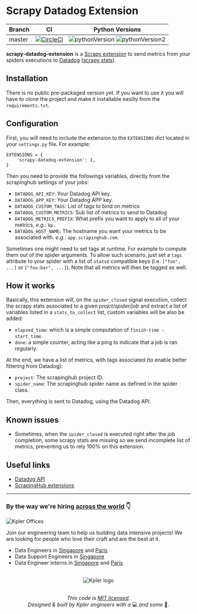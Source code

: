 # Scrapy Datadog Extension



Branch | CI                                                                                                                                 | Python Versions
-------|------------------------------------------------------------------------------------------------------------------------------------|---------------
master |[![CircleCI](https://circleci.com/gh/Kpler/scrapy-datadog-extension.svg?style=svg)](https://circleci.com/gh/Kpler/scrapy-datadog-extension)|![pythonVersion](https://img.shields.io/badge/python-3.6-blue.svg) ![pythonVersion2](https://img.shields.io/badge/python-2.7-blue.svg?longCache=true&style=flat)


**scrapy-datadog-extension** is a [Scrapy extension](scrapy-ext) to send metrics from your spiders
executions to [Datadog][dd] ([scrapy stats][stats]).

## Installation

There is no public pre-packaged version yet. If you want to use it you
will have to clone the project and make it installable easilly from the
`requirements.txt`.


## Configuration

First, you will need to include the extension to the `EXTENSIONS` dict located
in your `settings.py` file. For example:

    EXTENSIONS = {
        'scrapy-datadog-extension': 1,
    }

Then you need to provide the followings variables, directly from the scrapinghub
settings of your jobs:

- `DATADOG_API_KEY`: Your Datadog API key.
- `DATADOG_APP_KEY`: Your Datadog APP key.
- `DATADOG_CUSTOM_TAGS`: List of tags to bind on metrics
- `DATADOG_CUSTOM_METRICS`: Sub list of metrics to send to Datadog
- `DATADOG_METRICS_PREFIX`: What prefix you want to apply to all of your metrics,
  _e.g._: `kp.`
- `DATADOG_HOST_NAME`: The hostname you want your metrics to be associated
  with. _e.g._: `app.scrapinghub.com`.


Sometimes one might need to set tags at runtime. For example to compute
them out of the spider arguments. To allow such scenario, just set a
`tags` attribute to your spider with a list of `statsd` compatible keys
(i.e. `["foo", ...]` or `["foo:bar", ...]`). Note that all metrics will
then be tagged as well.


## How it works

Basically, this extension will, on the `spider_closed` signal execution, collect
the scrapy stats associated to a given _projct/spider/job_ and extract a list
of variables listed in a `stats_to_collect` list, custom variables will be also
be added:

- `elapsed_time`: which is a simple computation of `finish-time - start_time`.
- `done`: a simple counter, acting like a ping to indicate that a job is ran
  regularly.

At the end, we have a list of metrics, with tags associated (to enable better
filtering from Datadog):

- `project`: The scrapinghub project ID.
- `spider_name`: The scrapinghub spider name as defined in the spider
  class.

Then, everything is sent to Datadog, using the Datadog API.


## Known issues

- Sometimes, when the `spider_closed` is executed right after the job
  completion, some scrapy stats are missing so we send incomplete list
  of metrics, preventing us to rely 100% on this extension.


## Useful links

- [Datadog API](http://docs.datadoghq.com/api/)
- [ScrapingHub extensions](https://doc.scrapinghub.com/addons.html)

---

### By the way we're hiring [across the world](https://careers.kpler.com/) 👇

<img src="https://s3-eu-west-1.amazonaws.com/www.kpler.com/assets/images/footer/kpler-offices.png" alt="Kpler Offices" />

Join our engineering team to help us building data intensive projects!
We are looking for people who love their craft and are the best at it.

- Data Engineers in [Singapore](https://careers.kpler.com/jobs/data-engineer_singapore) and [Paris](https://careers.kpler.com/jobs/data-python-developer_paris_KPLER_yV1k4qO)
- Data Support Engineers in [Singapore](https://careers.kpler.com/jobs/software-production-engineer-singapore_singapore)
- Data Engineer interns in [Singapore](https://careers.kpler.com/jobs/data-engineer-singapore_singapore) and [Paris](https://careers.kpler.com/jobs/data-python-developer-internship_paris)

<p align="center">
  <br>
  <img src="https://s3-eu-west-1.amazonaws.com/www.kpler.com/assets/images/logo/kpler_logo_orange_mail_signature.png" alt="Kpler logo" />
  <br>
  <br>
</p>


<p align="center"><i>This code is <a href="https://github.com/Kpler/scrapy-datadog-extension/blob/master/LICENSE.md">MIT licensed</a>.
<br/>Designed & built by Kpler engineers with a </i>💻<i> and some </i>🍣.


[dd]: https://www.datadoghq.com/
[scrapy-ext]: https://doc.scrapy.org/en/latest/topics/extensions.html
[stats]: https://doc.scrapy.org/en/latest/topics/stats.html
[logo]: https://s3-eu-west-1.amazonaws.com/www.kpler.com/assets/images/logo/kpler_logo_orange_mail_signature.png
